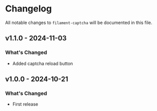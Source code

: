 # Changelog

All notable changes to `filament-captcha` will be documented in this file.

## v1.1.0 - 2024-11-03

### What's Changed

* Added captcha reload button

## v1.0.0 - 2024-10-21

### What's Changed

* First release
